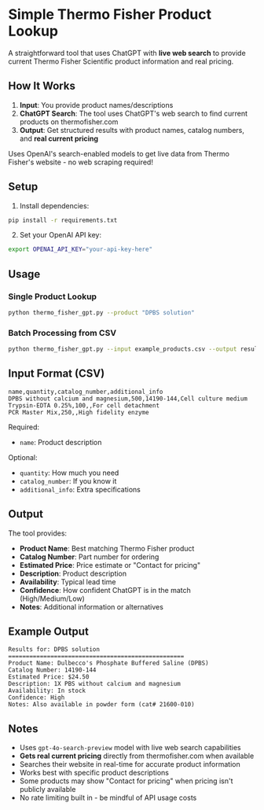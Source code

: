 # Simple Thermo Fisher Product Lookup

A straightforward tool that uses ChatGPT with **live web search** to provide current Thermo Fisher Scientific product information and real pricing.

## How It Works

1. **Input**: You provide product names/descriptions
2. **ChatGPT Search**: The tool uses ChatGPT's web search to find current products on thermofisher.com
3. **Output**: Get structured results with product names, catalog numbers, and **real current pricing**

Uses OpenAI's search-enabled models to get live data from Thermo Fisher's website - no web scraping required!

## Setup

1. Install dependencies:
```bash
pip install -r requirements.txt
```

2. Set your OpenAI API key:
```bash
export OPENAI_API_KEY="your-api-key-here"
```

## Usage

### Single Product Lookup
```bash
python thermo_fisher_gpt.py --product "DPBS solution"
```

### Batch Processing from CSV
```bash
python thermo_fisher_gpt.py --input example_products.csv --output results.csv
```

## Input Format (CSV)

```csv
name,quantity,catalog_number,additional_info
DPBS without calcium and magnesium,500,14190-144,Cell culture medium
Trypsin-EDTA 0.25%,100,,For cell detachment
PCR Master Mix,250,,High fidelity enzyme
```

Required:
- `name`: Product description

Optional:
- `quantity`: How much you need
- `catalog_number`: If you know it
- `additional_info`: Extra specifications

## Output

The tool provides:
- **Product Name**: Best matching Thermo Fisher product
- **Catalog Number**: Part number for ordering
- **Estimated Price**: Price estimate or "Contact for pricing"
- **Description**: Product description
- **Availability**: Typical lead time
- **Confidence**: How confident ChatGPT is in the match (High/Medium/Low)
- **Notes**: Additional information or alternatives

## Example Output

```
Results for: DPBS solution
==================================================
Product Name: Dulbecco's Phosphate Buffered Saline (DPBS)
Catalog Number: 14190-144
Estimated Price: $24.50
Description: 1X PBS without calcium and magnesium
Availability: In stock
Confidence: High
Notes: Also available in powder form (cat# 21600-010)
```

## Notes

- Uses `gpt-4o-search-preview` model with live web search capabilities
- **Gets real current pricing** directly from thermofisher.com when available
- Searches their website in real-time for accurate product information
- Works best with specific product descriptions
- Some products may show "Contact for pricing" when pricing isn't publicly available
- No rate limiting built in - be mindful of API usage costs 